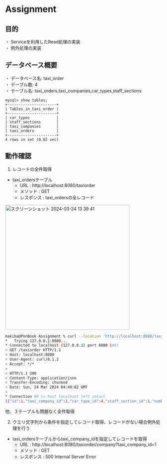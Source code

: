 # Assignment
## 目的
・ Serviceを利用したRead処理の実装  
・ 例外処理の実装

## データベース概要
・ データベース名: taxi_order  
・ デーブル数: 4  
・ テーブル名: taxi_orders,taxi_companies,car_types,staff_sections  
```
mysql> show tables;
+----------------------+
| Tables_in_taxi_order |
+----------------------+
| car_types            |
| staff_sections       |
| taxi_companies       |
| taxi_orders          |
+----------------------+
4 rows in set (0.02 sec)
```
## 動作確認
1. レコードの全件取得  
* taxi_ordersテーブル  
    - URL : http://localhost:8080/taxiorder  
    - メソッド : GET  
    - レスポンス : taxi_ordersの全レコード  
 <img width="400" alt="スクリーンショット 2024-03-24 13 39 41" src="https://github.com/pon02/Assignment/assets/140311845/5ab5995c-a926-48f1-85db-6ea925a45af8">

```sh
makiba@PonBook Assignment % curl --location 'http://localhost:8080/taxiorder' -v
*   Trying 127.0.0.1:8080...
* Connected to localhost (127.0.0.1) port 8080 (#0)
> GET /taxiorder HTTP/1.1
> Host: localhost:8080
> User-Agent: curl/8.1.2
> Accept: */*
> 
< HTTP/1.1 200 
< Content-Type: application/json
< Transfer-Encoding: chunked
< Date: Sun, 24 Mar 2024 04:49:02 GMT
< 
* Connection #0 to host localhost left intact
[{"id":1,"taxi_company_id":1,"car_type_id":4,"staff_section_id":1,"number_of_people":20},{"id":2,"taxi_company_id":1,"car_type_id":1,"staff_section_id":4,"number_of_people":4},{"id":3,"taxi_company_id":2,"car_type_id":3,"staff_section_id":2,"number_of_people":8},{"id":4,"taxi_company_id":3,"car_type_id":2,"staff_section_id":3,"number_of_people":7}]%
```

他、３テーブルも問題なく全件取得  


2. クエリ文字列から条件を指定してレコード取得、レコードがない場合例外処理を行う
* taxi_ordersテーブルからtaxi_company_idを指定してレコードを取得
    - URL : http://localhost:8080/taxiorder/company?taxi_company_id=1
    - メソッド : GET  
    - レスポンス : 500 Internal Server Error

